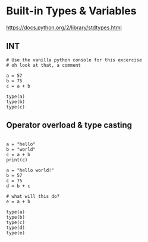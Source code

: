 # Built-in Types & Variables

https://docs.python.org/2/library/stdtypes.html

## INT

```
# Use the vanilla python console for this excercise
# oh look at that, a comment

a = 57
b = 75
c = a + b

type(a)
type(b)
type(c)
```

## Operator overload & type casting

```

a = "hello"
b = "world"
c = a + b
print(c)

a = "hello world!"
b = 57
c = 75
d = b + c

# what will this do?
e = a + b 

type(a)
type(b)
type(c)
type(d)
type(e)
```





